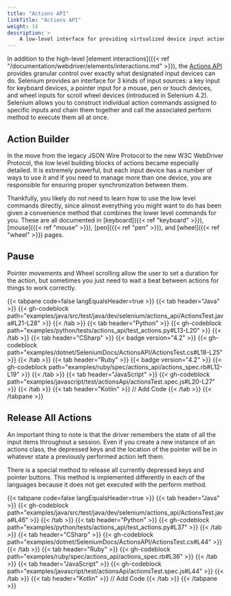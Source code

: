 ```yaml
---
title: "Actions API"
linkTitle: "Actions API"
weight: 14
description: >
    A low-level interface for providing virtualized device input actions to the web browser.
---
```


In addition to the high-level [element interactions]({{< ref "/documentation/webdriver/elements/interactions.md" >}}), 
the [Actions API](https://w3c.github.io/webdriver/#dfn-actions) provides granular control over
exactly what designated input devices can do. Selenium provides an interface for 3 kinds of input sources: 
a key input for keyboard devices, a pointer input for a mouse, pen or touch devices, 
and wheel inputs for scroll wheel devices (introduced in Selenium 4.2). 
Selenium allows you to construct individual action commands assigned to specific
inputs and chain them together and call the associated perform method to execute them all at once.

## Action Builder

In the move from the legacy JSON Wire Protocol to the new W3C WebDriver Protocol,
the low level building blocks of actions became especially detailed. It is extremely
powerful, but each input device has a number of ways to use it and if you need to 
manage more than one device, you are responsible for ensuring proper synchronization between them.

Thankfully, you likely do not need to learn how to use the low level commands directly, since
almost everything you might want to do has been given a convenience method that combines the 
lower level commands for you. These are all documented in 
[keyboard]({{< ref "keyboard" >}}), [mouse]({{< ref "mouse" >}}), [pen]({{< ref "pen" >}}), and [wheel]({{< ref "wheel" >}}) pages.

## Pause

Pointer movements and Wheel scrolling allow the user to set a duration for the action, but sometimes you just need
to wait a beat between actions for things to work correctly.

{{< tabpane code=false langEqualsHeader=true >}}
{{< tab header="Java" >}}
{{< gh-codeblock path="examples/java/src/test/java/dev/selenium/actions_api/ActionsTest.java#L21-L28" >}}
{{< /tab >}}
{{< tab header="Python" >}}
{{< gh-codeblock path="examples/python/tests/actions_api/test_actions.py#L13-L20" >}}
{{< /tab >}}
{{< tab header="CSharp" >}}
{{< badge version="4.2" >}}
{{< gh-codeblock path="examples/dotnet/SeleniumDocs/ActionsAPI/ActionsTest.cs#L18-L25" >}}
{{< /tab >}}
{{< tab header="Ruby" >}}
{{< badge version="4.2" >}}
{{< gh-codeblock path="examples/ruby/spec/actions_api/actions_spec.rb#L12-L19" >}}
{{< /tab >}}
{{< tab header="JavaScript" >}}
{{< gh-codeblock path="examples/javascript/test/actionsApi/actionsTest.spec.js#L20-L27" >}}
{{< /tab >}}
{{< tab header="Kotlin" >}}
// Add Code
{{< /tab >}}
{{< /tabpane >}}

## Release All Actions

An important thing to note is that the driver remembers the state of all the input
items throughout a session. Even if you create a new instance of an actions class, the depressed keys and
the location of the pointer will be in whatever state a previously performed action left them.

There is a special method to release all currently depressed keys and pointer buttons.
This method is implemented differently in each of the languages because
it does not get executed with the perform method.

{{< tabpane code=false langEqualsHeader=true >}}
{{< tab header="Java" >}}
{{< gh-codeblock path="examples/java/src/test/java/dev/selenium/actions_api/ActionsTest.java#L46" >}}
{{< /tab >}}
{{< tab header="Python" >}}
{{< gh-codeblock path="examples/python/tests/actions_api/test_actions.py#L37" >}}
{{< /tab >}}
{{< tab header="CSharp" >}}
{{< gh-codeblock path="examples/dotnet/SeleniumDocs/ActionsAPI/ActionsTest.cs#L44" >}}
{{< /tab >}}
{{< tab header="Ruby" >}}
{{< gh-codeblock path="examples/ruby/spec/actions_api/actions_spec.rb#L36" >}}
{{< /tab >}}
{{< tab header="JavaScript" >}}
{{< gh-codeblock path="examples/javascript/test/actionsApi/actionsTest.spec.js#L44" >}}
{{< /tab >}}
{{< tab header="Kotlin" >}}
// Add Code
{{< /tab >}}
{{< /tabpane >}}
